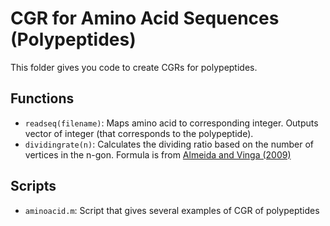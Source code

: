 # CGR for Amino Acid Sequences (Polypeptides)
This folder gives you code to create CGRs for polypeptides.

## Functions
* `readseq(filename)`: Maps amino acid to corresponding integer. Outputs vector of integer (that corresponds to the polypeptide).
* `dividingrate(n)`: Calculates the dividing ratio based on the number of vertices in the n-gon. Formula is from [Almeida and Vinga (2009)](https://bmcbioinformatics.biomedcentral.com/articles/10.1186/1471-2105-10-100)

## Scripts
* `aminoacid.m`: Script that gives several examples of CGR of polypeptides
